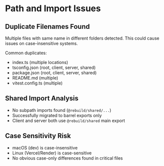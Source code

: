 # Path and Import Issues

## Duplicate Filenames Found
Multiple files with same name in different folders detected. This could cause issues on case-insensitive systems.

Common duplicates:
- index.ts (multiple locations)
- tsconfig.json (root, client, server, shared)
- package.json (root, client, server, shared)
- README.md (multiple)
- vitest.config.ts (multiple)

## Shared Import Analysis
- No subpath imports found (`@rebuild/shared/...`)
- Successfully migrated to barrel exports only
- Client and server both use `@rebuild/shared` main export

## Case Sensitivity Risk
- macOS (dev) is case-insensitive
- Linux (Vercel/Render) is case-sensitive
- No obvious case-only differences found in critical files